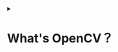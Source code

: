 <details>
<summary>
  
# What's OpenCV？

</summary>
<H1>1.OpenCV 是什麼</H1>
---
OpenCV 全名是 Open Source Computer Vision Library ( 開源計算機視覺函式庫 )，OpenCV 由 Intel 發起並開發，以 BSD 授權條款授權發行，可以在商業和研究領域中免費使用，是目前發展最完整的電腦視覺開源資源。

OpenCV 常應用於擴增實境、臉部辨識、手勢辨識、動作辨識、運動跟蹤、物體辨識或圖像分割...等領域，能使用各種不同語言 ( Java、Python、C/C++...等 ) 進行開發，由於 OpenCV 的高執行效率，甚至可用來開發 Real-time 的應用程式。

</summary>

---
# 2.讀取圖片練習
請照以下程式碼執行

## 讀圖方式一
```
from IPython.display import Image, display

display(Image(filename="lenna.jpg"))
```

### 顯示結果
<hr>
<img src="jupyter_lenna.png" width="200" height="200" />
<hr>

## 讀圖方式二
彈出 Windows 視窗
```
import cv2

image = cv2.imread("lenna.jpg")
cv2.imshow("lenna",image)

cv2.waitKey(0)
cv2.destroyAllWindows()
```
### 顯示結果
<br>
<img src="windows-lenna.jpg" width="150" height="200" />
<br>
<hr>

## 讀圖方式三
使用 matplotlib 顯示圖形
```
import cv2
from matplotlib import pyplot as plt

im = cv2.imread("lenna.jpg",1)  # load image as bgr
im2 = im[:,:,::-1]              # Convert image as rgb
plt.imshow(im2)
plt.show()
```
### 顯示結果
<br>
<img src="plt-lenna.jpg" width="400" heigh="400" />
<br><hr>


## 練習 同時顯示多張子圖，以不同RGB色系呈現
```
import cv2
from matplotlib import pyplot as plt

img = cv2.imread("lenna.jpg",1)

plt.figure(num='astronaut',figsize=(8,8))  #創建一個名為astronaut的視窗,並設置大小 

plt.subplot(2,2,1)     #將窗口分為兩行兩列四個子圖，則可顯示四幅圖片
plt.title('origin image')   #第一幅圖片標題
plt.imshow(img[:,:,::-1])      #繪製第一幅圖片
plt.axis('off')     #不顯示座標尺寸

plt.subplot(2,2,2)     #第二個子圖
plt.title('R channel')   #第二幅圖片標題
plt.imshow(img[:,:,0],plt.cm.gray)      #繪製第二幅圖片,且為灰度圖
plt.axis('off')     #不顯示座標尺寸

plt.subplot(2,2,3)     #第三個子圖
plt.title('G channel')   #第三幅圖片標題
plt.imshow(img[:,:,1],plt.cm.gray)      #繪製第三幅圖片,且為灰度圖
plt.axis('off')     #不顯示座標尺寸

plt.subplot(2,2,4)     #第四個子圖
plt.title('B channel')   #第四幅圖片標題
plt.imshow(img[:,:,2],plt.cm.gray)      #繪製第四幅圖片,且為灰度圖
plt.axis('off')     #不顯示座標尺寸
```
### 顯示結果
<br>
<img src="RGB-lenna.jpg" width="400" height="400" />
<br><hr>


## 練習 同時顯示多張子圖，以不同 "亮度" 呈現
```
import matplotlib.pyplot as plt
import matplotlib.image as img
from PIL import Image, ImageEnhance

plt.figure(figsize=(8,8))

img = Image.open("lenna.jpg")              # 開啟圖片
enhancer = ImageEnhance.Brightness(img)   # 建立調整亮度的方法

plt.subplot(221)
plt.imshow(img)               # 顯示原圖

plt.subplot(222)
img2 = enhancer.enhance(0.5)  # 顯示亮度 x0.5 的圖片
plt.imshow(img2)

plt.subplot(223)
img3 = enhancer.enhance(1.5)  # 顯示亮度 x1.5 的圖片
plt.imshow(img3)

plt.subplot(224)
img4 = enhancer.enhance(3)    # 顯示亮度 x3 的圖片
plt.imshow(img4)

plt.show()
```
### 顯示結果
<br>
<img src="line-lenna.jpg" width="400" height="400" />
<br><hr>


## 練習 同時顯示多張子圖，以水平及垂直翻轉呈現
```
import cv2
import matplotlib.pyplot as plt
import matplotlib.image as img

from PIL import Image, ImageEnhance

plt.figure(figsize=(8,8))

im = cv2.imread("lenna.jpg")            # 開啟圖片
img = im[:,:,::-1]

plt.subplot(221)
plt.imshow(img)               # 顯示原圖

plt.subplot(222)
img2 = cv2.flip(img,1)
plt.imshow(img2)

plt.subplot(223)
img3 = cv2.flip(img,0)
plt.imshow(img3)

plt.subplot(224)
img4 = cv2.flip(img2,0)
plt.imshow(img4)

plt.show()
```
### 顯示結果
<br>
<img src="flip-lenna.jpg" width="400" height="400" />
<br><hr>


## 練習圖片的放大縮小 ( Resize )
```
import cv2
import matplotlib.pyplot as plt
import matplotlib.image as img

from PIL import Image, ImageEnhance

plt.figure(figsize=(8,8))

im = cv2.imread("lenna.jpg")            # 開啟圖片
img = im[:,:,::-1]

plt.subplot(221)
plt.imshow(img)               # 顯示原圖
plt.title(img.shape)

scale_percent = 50       # percent of original size
width = int(img.shape[1] * scale_percent / 100)
height = int(img.shape[0] * scale_percent / 100)
dim = (width, height)
# resize image
#img2 = cv2.resize(img, dim, interpolation = cv2.INTER_AREA)
#img2 = cv2.resize(img, dim)
img2 = cv2.resize(img, (0, 0), fx = 0.2, fy = 0.2)

plt.subplot(222)
plt.imshow(img2)
plt.title(img2.shape)

scale_percent = 150       # percent of original size
width = int(img.shape[1] * scale_percent / 100)
height = int(img.shape[0] * scale_percent / 100)
dim = (width, height)
# resize image
#img3 = cv2.resize(img, dim, interpolation = cv2.INTER_AREA)
#img3 = cv2.resize(img, dim)
img3 = cv2.resize(img, (1050, 1610))

plt.subplot(223)
plt.imshow(img3)
plt.title(img3.shape)

scale_percent = 200       # percent of original size
width = int(img.shape[1] * scale_percent / 100)
height = int(img.shape[0] * scale_percent / 100)
dim = (width, height)
# resize image
#img4 = cv2.resize(img, dim, interpolation = cv2.INTER_AREA)
img4 = cv2.resize(img, (780, 540),interpolation = cv2.INTER_LINEAR)

plt.subplot(224)
plt.imshow(img4)
plt.title(img4.shape)

plt.show()
```
### 顯示結果
<br>
<img src="resize-lenna.jpg" width="400" height="400" />
<br><hr>


## 練習邊緣運算
```
import cv2
from matplotlib import pyplot as plt

img = cv2.imread('lenna.jpg')
im2 = img[:,:,::-1]              # Convert image as rgb
plt.imshow(im2)
plt.show()

im3 = cv2.cvtColor(img, cv2.COLOR_BGR2GRAY)  # 轉成灰階
im3 = cv2.medianBlur(im3, 7)                 # 模糊化，去除雜訊
output = cv2.Canny(im3, 36, 36)              # 偵測邊緣

plt.imshow(output)
plt.show()
```
### 顯示結果
<br>
<img src="canny-lenna.jpg.png" width="250" height="600" />
<br><hr>

